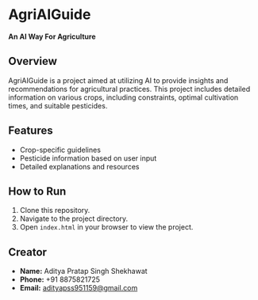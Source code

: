 # AgriAIGuide

**An AI Way For Agriculture**

## Overview

AgriAIGuide is a project aimed at utilizing AI to provide insights and recommendations for agricultural practices. This project includes detailed information on various crops, including constraints, optimal cultivation times, and suitable pesticides.

## Features

- Crop-specific guidelines
- Pesticide information based on user input
- Detailed explanations and resources

## How to Run

1. Clone this repository.
2. Navigate to the project directory.
3. Open `index.html` in your browser to view the project.

## Creator

- **Name:** Aditya Pratap Singh Shekhawat
- **Phone:** +91 8875821725
- **Email:** adityapss951159@gmail.com

